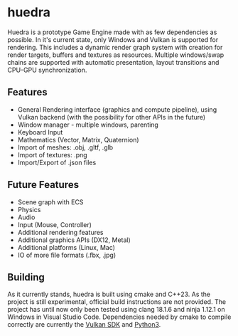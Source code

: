 # huedra
Huedra is a prototype Game Engine made with as few dependencies as possible. In it's current state, only Windows and Vulkan is supported for rendering. This includes a dynamic render graph system with creation for render targets, buffers and textures as resources. Multiple windows/swap chains are supported with automatic presentation, layout transitions and CPU-GPU synchronization.

## Features
* General Rendering interface (graphics and compute pipeline), using Vulkan backend (with the possibility for other APIs in the future) 
* Window manager - multiple windows, parenting
* Keyboard Input
* Mathematics (Vector, Matrix, Quaternion)
* Import of meshes: .obj, .gltf, .glb
* Import of textures: .png
* Import/Export of .json files

## Future Features
* Scene graph with ECS
* Physics
* Audio
* Input (Mouse, Controller)
* Additional rendering features
* Additional graphics APIs (DX12, Metal)
* Additional platforms (Linux, Mac)
* IO of more file formats (.fbx, .jpg)

## Building
As it currently stands, huedra is built using cmake and C++23. As the project is still experimental, official build instructions are not provided. The project has until now only been tested using clang 18.1.6 and ninja 1.12.1 on Windows in Visual Studio Code. Dependencies needed by cmake to compile correctly are currently the [Vulkan SDK](https://vulkan.lunarg.com) and [Python3](https://www.python.org/downloads/).
